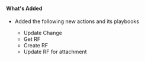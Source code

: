 #### What's Added
- Added the following new actions and its playbooks
  
  - Update Change
  - Get RF
  - Create RF
  - Update RF for attachment
    
